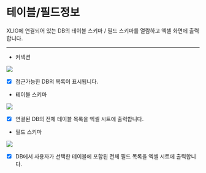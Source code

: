 

# 테이블/필드정보


XLIG에 연결되어 있는 DB의 테이블 스키마 / 필드 스키마를 열람하고 엑셀 화면에 출력합니다.

---

- 커넥션

<img src = "https://user-images.githubusercontent.com/86198387/203697556-eaba9b31-303c-45e9-b15f-198498e3674d.png" />

- [x] 접근가능한 DB의 목록이 표시됩니다.


<div>

- 테이블 스키마 </div>

<img src = "https://user-images.githubusercontent.com/86198387/203697783-688afccd-0f76-4471-a1af-b24b81f477d2.png" />

    
- [x] 연결된 DB의 전체 테이블 목록을 엑셀 시트에 출력합니다. 

<div>

- 필드 스키마  </div>

<img src = "https://user-images.githubusercontent.com/86198387/203697959-3ada4e1a-50fd-472f-a217-9b669c4aa8ef.png" />

- [x] DB에서 사용자가 선택한 테이블에 포함된 전체 필드 목록을 엑셀 시트에 출력합니다.